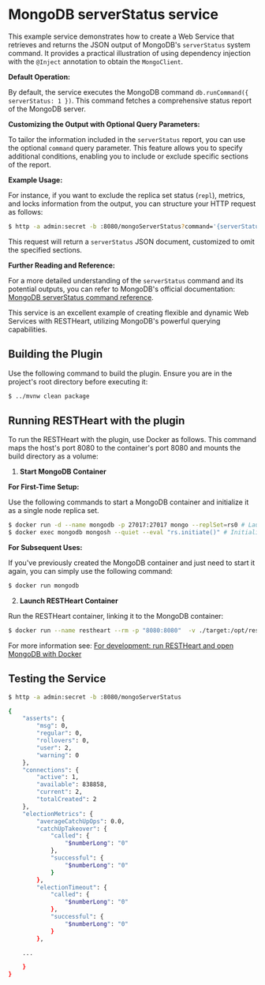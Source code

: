 # MongoDB serverStatus service

This example service demonstrates how to create a Web Service that retrieves and returns the JSON output of MongoDB's `serverStatus` system command. It provides a practical illustration of using dependency injection with the `@Inject` annotation to obtain the `MongoClient`.

**Default Operation:**

By default, the service executes the MongoDB command `db.runCommand({ serverStatus: 1 })`. This command fetches a comprehensive status report of the MongoDB server.

**Customizing the Output with Optional Query Parameters:**

To tailor the information included in the `serverStatus` report, you can use the optional `command` query parameter. This feature allows you to specify additional conditions, enabling you to include or exclude specific sections of the report.

**Example Usage:**

For instance, if you want to exclude the replica set status (`repl`), metrics, and locks information from the output, you can structure your HTTP request as follows:

```bash
$ http -a admin:secret -b :8080/mongoServerStatus?command='{serverStatus: 1, repl: 0, metrics: 0, locks: 0}'
```

This request will return a `serverStatus` JSON document, customized to omit the specified sections.

**Further Reading and Reference:**

For a more detailed understanding of the `serverStatus` command and its potential outputs, you can refer to MongoDB's official documentation: [MongoDB serverStatus command reference](https://docs.mongodb.com/manual/reference/command/serverStatus/).

This service is an excellent example of creating flexible and dynamic Web Services with RESTHeart, utilizing MongoDB's powerful querying capabilities.

## Building the Plugin

Use the following command to build the plugin. Ensure you are in the project's root directory before executing it:

```bash
$ ../mvnw clean package
```

## Running RESTHeart with the plugin

To run the RESTHeart with the plugin, use Docker as follows. This command maps the host's port 8080 to the container's port 8080 and mounts the build directory as a volume:

1) **Start MongoDB Container**

**For First-Time Setup:**

Use the following commands to start a MongoDB container and initialize it as a single node replica set.

```bash
$ docker run -d --name mongodb -p 27017:27017 mongo --replSet=rs0 # Launch a MongoDB container
$ docker exec mongodb mongosh --quiet --eval "rs.initiate()" # Initialize the MongoDB instance to work as a single node replica set
```

**For Subsequent Uses:**

If you've previously created the MongoDB container and just need to start it again, you can simply use the following command:

```bash
$ docker run mongodb
```

2) **Launch RESTHeart Container**

Run the RESTHeart container, linking it to the MongoDB container:

```bash
$ docker run --name restheart --rm -p "8080:8080"  -v ./target:/opt/restheart/plugins/custom softinstigate/restheart:latest
```

For more information see: [For development: run RESTHeart and open MongoDB with Docker](https://restheart.org/docs/setup-with-docker#for-development-run-restheart-and-open-mongodb-with-docker)

## Testing the Service

```bash
$ http -a admin:secret -b :8080/mongoServerStatus

{
    "asserts": {
        "msg": 0,
        "regular": 0,
        "rollovers": 0,
        "user": 2,
        "warning": 0
    },
    "connections": {
        "active": 1,
        "available": 838858,
        "current": 2,
        "totalCreated": 2
    },
    "electionMetrics": {
        "averageCatchUpOps": 0.0,
        "catchUpTakeover": {
            "called": {
                "$numberLong": "0"
            },
            "successful": {
                "$numberLong": "0"
            }
        },
        "electionTimeout": {
            "called": {
                "$numberLong": "0"
            },
            "successful": {
                "$numberLong": "0"
            }
        },

    ...

    }
}

```
